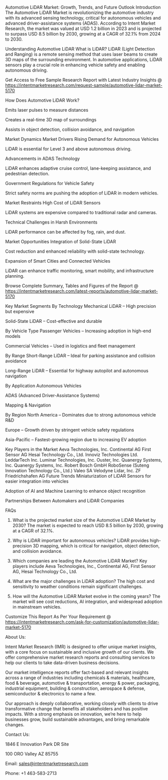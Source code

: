 Automotive LiDAR Market: Growth, Trends, and Future Outlook
Introduction
The Automotive LiDAR Market is revolutionizing the automotive industry with its advanced sensing technology, critical for autonomous vehicles and advanced driver-assistance systems (ADAS). According to Intent Market Research, the market was valued at USD 1.2 billion in 2023 and is projected to surpass USD 8.5 billion by 2030, growing at a CAGR of 32.1% from 2024 to 2030.

Understanding Automotive LiDAR
What is LiDAR?
LiDAR (Light Detection and Ranging) is a remote sensing method that uses laser beams to create 3D maps of the surrounding environment. In automotive applications, LiDAR sensors play a crucial role in enhancing vehicle safety and enabling autonomous driving.

Get Access to Free Sample Research Report with Latest Industry Insights @  https://intentmarketresearch.com/request-sample/automotive-lidar-market-5170

How Does Automotive LiDAR Work?

Emits laser pulses to measure distances

Creates a real-time 3D map of surroundings

Assists in object detection, collision avoidance, and navigation

Market Dynamics
Market Drivers
Rising Demand for Autonomous Vehicles

LiDAR is essential for Level 3 and above autonomous driving.

Advancements in ADAS Technology

LiDAR enhances adaptive cruise control, lane-keeping assistance, and pedestrian detection.

Government Regulations for Vehicle Safety

Strict safety norms are pushing the adoption of LiDAR in modern vehicles.

Market Restraints
High Cost of LiDAR Sensors

LiDAR systems are expensive compared to traditional radar and cameras.

Technical Challenges in Harsh Environments

LiDAR performance can be affected by fog, rain, and dust.

Market Opportunities
Integration of Solid-State LiDAR

Cost reduction and enhanced reliability with solid-state technology.

Expansion of Smart Cities and Connected Vehicles

LiDAR can enhance traffic monitoring, smart mobility, and infrastructure planning.

Browse Complete Summary, Tables and Figures of the Report @ https://intentmarketresearch.com/latest-reports/automotive-lidar-market-5170 

Key Market Segments
By Technology
Mechanical LiDAR – High precision but expensive

Solid-State LiDAR – Cost-effective and durable

By Vehicle Type
Passenger Vehicles – Increasing adoption in high-end models

Commercial Vehicles – Used in logistics and fleet management

By Range
Short-Range LiDAR – Ideal for parking assistance and collision avoidance

Long-Range LiDAR – Essential for highway autopilot and autonomous navigation

By Application
Autonomous Vehicles

ADAS (Advanced Driver-Assistance Systems)

Mapping & Navigation

By Region
North America – Dominates due to strong autonomous vehicle R&D

Europe – Growth driven by stringent vehicle safety regulations

Asia-Pacific – Fastest-growing region due to increasing EV adoption

Key Players in the Market
Aeva Technologies, Inc.
Continental AG
First Sensor AG
Hesai Technology Co., Ltd.
Innoviz Technologies Ltd.
LeddarTech Inc.
Luminar Technologies, Inc.
Ouster, Inc.
Quanergy Systems, Inc.
Quanergy Systems, Inc.
Robert Bosch GmbH
RoboSense (Suteng Innovation Technology Co., Ltd.)
Valeo SA
Velodyne Lidar, Inc.
ZF Friedrichshafen AG
Future Trends
Miniaturization of LiDAR Sensors for easier integration into vehicles

Adoption of AI and Machine Learning to enhance object recognition

Partnerships Between Automakers and LiDAR Companies

FAQs
1. What is the projected market size of the Automotive LiDAR Market by 2030?
The market is expected to reach USD 8.5 billion by 2030, growing at a CAGR of 32.1%.

2. Why is LiDAR important for autonomous vehicles?
LiDAR provides high-precision 3D mapping, which is critical for navigation, object detection, and collision avoidance.

3. Which companies are leading the Automotive LiDAR Market?
Key players include Aeva Technologies, Inc., Continental AG, First Sensor AG, Hesai Technology Co., Ltd.

4. What are the major challenges in LiDAR adoption?
The high cost and sensitivity to weather conditions remain significant challenges.

5. How will the Automotive LiDAR Market evolve in the coming years?
The market will see cost reductions, AI integration, and widespread adoption in mainstream vehicles.


Customize This Report As Per Your Requirement @  https://intentmarketresearch.com/ask-for-customization/automotive-lidar-market-5170

About Us:

Intent Market Research (IMR) is designed to offer unique market insights, with a core focus on sustainable and inclusive growth of our clients. We offer comprehensive market research reports and consulting services to help our clients to take data-driven business decisions.

Our market intelligence reports offer fact-based and relevant insights across a range of industries including chemicals & materials, healthcare, food & beverage, automotive & transportation, energy & power, packaging, industrial equipment, building & construction, aerospace & defense, semiconductor & electronics to name a few.

Our approach is deeply collaborative, working closely with clients to drive transformative change that benefits all stakeholders and has positive impacts. With a strong emphasis on innovation, we’re here to help businesses grow, build sustainable advantages, and bring remarkable changes.

Contact Us:

1846 E Innovation Park DR Site

100 ORO Valley AZ 85755

Email: sales@intentmarketresearch.com

Phone: +1 463-583-2713
